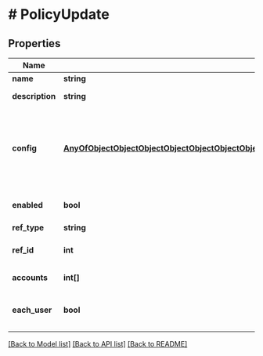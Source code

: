 # # PolicyUpdate

## Properties

Name | Type | Description | Notes
------------ | ------------- | ------------- | -------------
**name** | **string** | A name for the policy | [optional]
**description** | **string** | A description for the policy | [optional]
**config** | [**AnyOfObjectObjectObjectObjectObjectObjectObjectObjectObjectObjectObjectObjectObjectObjectObjectObjectObjectObjectObjectObjectObjectObjectObjectObjectObjectObjectObjectObjectObjectObject**](AnyOfObjectObjectObjectObjectObjectObjectObjectObjectObjectObjectObjectObjectObjectObjectObjectObjectObjectObjectObjectObjectObjectObjectObjectObjectObjectObjectObjectObjectObjectObject.md) | A map of config values. The expected values vary by policy type. See &#x60;Retrieves all Policy Types&#x60; endpoint for &#x60;fieldName&#x60;(s) of required options. | [optional]
**enabled** | **bool** | Set to false to disable | [optional] [default to true]
**ref_type** | **string** | Scope object type | [optional]
**ref_id** | **int** | Scope object ID (&#x60;group&#x60;,&#x60;cloud&#x60;,&#x60;user&#x60;, etc) | [optional]
**accounts** | **int[]** | Array of tenants to scope the policy to | [optional]
**each_user** | **bool** | Apply individually to each user in role.  Only when &#x60;refType&#x60; equals &#x60;Role&#x60; | [optional]

[[Back to Model list]](../../README.md#models) [[Back to API list]](../../README.md#endpoints) [[Back to README]](../../README.md)
